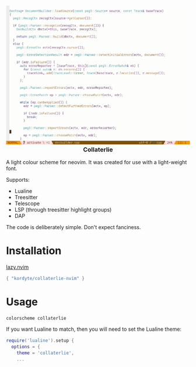 <h3 align="center">
<img src="https://github.com/kordyte/collaterlie-nvim/blob/images/collaterlie240425.png" width="800" alt="Screenshot"/><br/>
Collaterlie
</h3>

A light colour scheme for neovim. It was created for use with a light-weight font.

Supports:
   * Lualine
   * Treesitter
   * Telescope
   * LSP (through treesitter highlight groups)
   * DAP

The code is deliberately simple. Don't expect fanciness.

# Installation
[lazy.nvim](https://github.com/folke/lazy.nvim)
```lua
{ "kordyte/collaterlie-nvim" }
```

# Usage

```vim
colorscheme collaterlie 
```

If you want Lualine to match, then you will need to set the Lualine theme:
```lua
require('lualine').setup {
  options = {
    theme = 'collaterlie',
    ...
```
